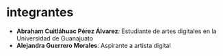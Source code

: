 # integrantes
- **Abraham Cuitláhuac Pérez Álvarez**: Estudiante de artes digitales en la Universidad de Guanajuato
- **Alejandra Guerrero Morales**: Aspirante a artista digital
